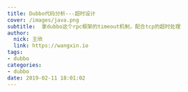 ```yaml
---
title: Dubbo代码分析---超时设计
cover: /images/java.png
subtitle:  拿dubbo这个rpc框架的timeout机制，配合tcp的超时处理
author: 
  nick: 王欣
  link: https://wangxin.io
tags: 
- dubbo
categories: 
- dubbo
date: 2019-02-11 18:01:02  
---
```

